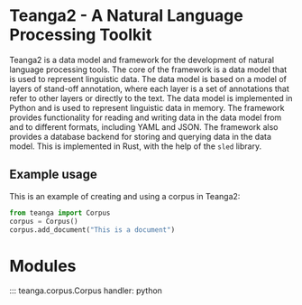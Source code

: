 Teanga2 - A Natural Language Processing Toolkit
===============================================

Teanga2 is a data model and framework for the development of natural language
processing tools. The core of the framework is a data model that is used to
represent linguistic data. The data model is based on a model of layers of
stand-off annotation, where each layer is a set of annotations that refer to
other layers or directly to the text. The data model is implemented in Python
and is used to represent linguistic data in memory. The framework provides
functionality for reading and writing data in the data model from and to
different formats, including YAML and JSON. The framework also provides
a database backend for storing and querying data in the data model. This
is implemented in Rust, with the help of the `sled` library.

Example usage
-------------

This is an example of creating and using a corpus in Teanga2:

```python    
from teanga import Corpus
corpus = Corpus()
corpus.add_document("This is a document")
```


Modules
=======

::: teanga.corpus.Corpus
   handler: python
